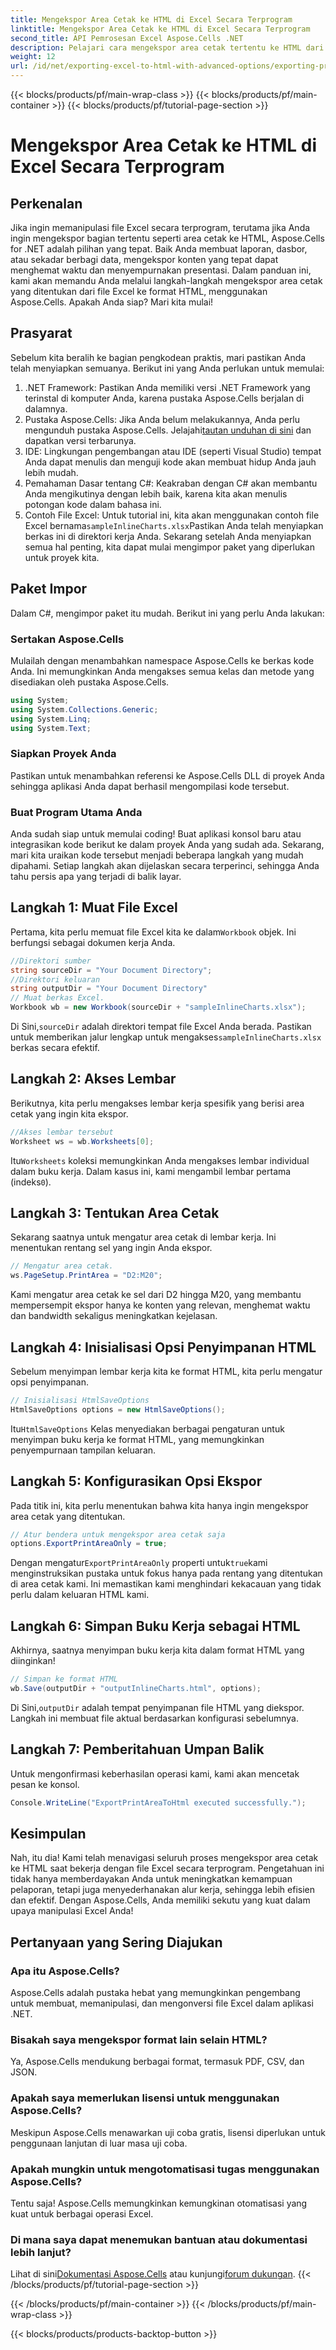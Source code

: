 ```yaml
---
title: Mengekspor Area Cetak ke HTML di Excel Secara Terprogram
linktitle: Mengekspor Area Cetak ke HTML di Excel Secara Terprogram
second_title: API Pemrosesan Excel Aspose.Cells .NET
description: Pelajari cara mengekspor area cetak tertentu ke HTML dari Excel menggunakan Aspose.Cells untuk .NET dalam panduan terperinci ini. Optimalkan presentasi data Anda.
weight: 12
url: /id/net/exporting-excel-to-html-with-advanced-options/exporting-print-area/
---
```


{{< blocks/products/pf/main-wrap-class >}}
{{< blocks/products/pf/main-container >}}
{{< blocks/products/pf/tutorial-page-section >}}

# Mengekspor Area Cetak ke HTML di Excel Secara Terprogram

## Perkenalan
Jika ingin memanipulasi file Excel secara terprogram, terutama jika Anda ingin mengekspor bagian tertentu seperti area cetak ke HTML, Aspose.Cells for .NET adalah pilihan yang tepat. Baik Anda membuat laporan, dasbor, atau sekadar berbagi data, mengekspor konten yang tepat dapat menghemat waktu dan menyempurnakan presentasi. Dalam panduan ini, kami akan memandu Anda melalui langkah-langkah mengekspor area cetak yang ditentukan dari file Excel ke format HTML, menggunakan Aspose.Cells. Apakah Anda siap? Mari kita mulai!
## Prasyarat
Sebelum kita beralih ke bagian pengkodean praktis, mari pastikan Anda telah menyiapkan semuanya. Berikut ini yang Anda perlukan untuk memulai:
1. .NET Framework: Pastikan Anda memiliki versi .NET Framework yang terinstal di komputer Anda, karena pustaka Aspose.Cells berjalan di dalamnya.
2.  Pustaka Aspose.Cells: Jika Anda belum melakukannya, Anda perlu mengunduh pustaka Aspose.Cells. Jelajahi[tautan unduhan di sini](https://releases.aspose.com/cells/net/) dan dapatkan versi terbarunya.
3. IDE: Lingkungan pengembangan atau IDE (seperti Visual Studio) tempat Anda dapat menulis dan menguji kode akan membuat hidup Anda jauh lebih mudah.
4. Pemahaman Dasar tentang C#: Keakraban dengan C# akan membantu Anda mengikutinya dengan lebih baik, karena kita akan menulis potongan kode dalam bahasa ini.
5.  Contoh File Excel: Untuk tutorial ini, kita akan menggunakan contoh file Excel bernama`sampleInlineCharts.xlsx`Pastikan Anda telah menyiapkan berkas ini di direktori kerja Anda.
Sekarang setelah Anda menyiapkan semua hal penting, kita dapat mulai mengimpor paket yang diperlukan untuk proyek kita.
## Paket Impor
Dalam C#, mengimpor paket itu mudah. Berikut ini yang perlu Anda lakukan:
### Sertakan Aspose.Cells
Mulailah dengan menambahkan namespace Aspose.Cells ke berkas kode Anda. Ini memungkinkan Anda mengakses semua kelas dan metode yang disediakan oleh pustaka Aspose.Cells.
```csharp
using System;
using System.Collections.Generic;
using System.Linq;
using System.Text;
```
### Siapkan Proyek Anda
Pastikan untuk menambahkan referensi ke Aspose.Cells DLL di proyek Anda sehingga aplikasi Anda dapat berhasil mengompilasi kode tersebut.
### Buat Program Utama Anda
Anda sudah siap untuk memulai coding! Buat aplikasi konsol baru atau integrasikan kode berikut ke dalam proyek Anda yang sudah ada.
Sekarang, mari kita uraikan kode tersebut menjadi beberapa langkah yang mudah dipahami. Setiap langkah akan dijelaskan secara terperinci, sehingga Anda tahu persis apa yang terjadi di balik layar.
## Langkah 1: Muat File Excel
 Pertama, kita perlu memuat file Excel kita ke dalam`Workbook` objek. Ini berfungsi sebagai dokumen kerja Anda.
```csharp
//Direktori sumber
string sourceDir = "Your Document Directory";
//Direktori keluaran
string outputDir = "Your Document Directory"
// Muat berkas Excel.
Workbook wb = new Workbook(sourceDir + "sampleInlineCharts.xlsx");
```
 Di Sini,`sourceDir` adalah direktori tempat file Excel Anda berada. Pastikan untuk memberikan jalur lengkap untuk mengakses`sampleInlineCharts.xlsx` berkas secara efektif.
## Langkah 2: Akses Lembar
Berikutnya, kita perlu mengakses lembar kerja spesifik yang berisi area cetak yang ingin kita ekspor.
```csharp
//Akses lembar tersebut
Worksheet ws = wb.Worksheets[0];
```
 Itu`Worksheets` koleksi memungkinkan Anda mengakses lembar individual dalam buku kerja. Dalam kasus ini, kami mengambil lembar pertama (indeks`0`). 
## Langkah 3: Tentukan Area Cetak
Sekarang saatnya untuk mengatur area cetak di lembar kerja. Ini menentukan rentang sel yang ingin Anda ekspor.
```csharp
// Mengatur area cetak.
ws.PageSetup.PrintArea = "D2:M20";
```
Kami mengatur area cetak ke sel dari D2 hingga M20, yang membantu mempersempit ekspor hanya ke konten yang relevan, menghemat waktu dan bandwidth sekaligus meningkatkan kejelasan.
## Langkah 4: Inisialisasi Opsi Penyimpanan HTML
Sebelum menyimpan lembar kerja kita ke format HTML, kita perlu mengatur opsi penyimpanan.
```csharp
// Inisialisasi HtmlSaveOptions
HtmlSaveOptions options = new HtmlSaveOptions();
```
 Itu`HtmlSaveOptions` Kelas menyediakan berbagai pengaturan untuk menyimpan buku kerja ke format HTML, yang memungkinkan penyempurnaan tampilan keluaran.
## Langkah 5: Konfigurasikan Opsi Ekspor
Pada titik ini, kita perlu menentukan bahwa kita hanya ingin mengekspor area cetak yang ditentukan.
```csharp
// Atur bendera untuk mengekspor area cetak saja
options.ExportPrintAreaOnly = true;
```
 Dengan mengatur`ExportPrintAreaOnly` properti untuk`true`kami menginstruksikan pustaka untuk fokus hanya pada rentang yang ditentukan di area cetak kami. Ini memastikan kami menghindari kekacauan yang tidak perlu dalam keluaran HTML kami.
## Langkah 6: Simpan Buku Kerja sebagai HTML
Akhirnya, saatnya menyimpan buku kerja kita dalam format HTML yang diinginkan!
```csharp
// Simpan ke format HTML
wb.Save(outputDir + "outputInlineCharts.html", options);
```
 Di Sini,`outputDir` adalah tempat penyimpanan file HTML yang diekspor. Langkah ini membuat file aktual berdasarkan konfigurasi sebelumnya.
## Langkah 7: Pemberitahuan Umpan Balik
Untuk mengonfirmasi keberhasilan operasi kami, kami akan mencetak pesan ke konsol.
```csharp
Console.WriteLine("ExportPrintAreaToHtml executed successfully.");
```
## Kesimpulan
Nah, itu dia! Kami telah menavigasi seluruh proses mengekspor area cetak ke HTML saat bekerja dengan file Excel secara terprogram. Pengetahuan ini tidak hanya memberdayakan Anda untuk meningkatkan kemampuan pelaporan, tetapi juga menyederhanakan alur kerja, sehingga lebih efisien dan efektif. Dengan Aspose.Cells, Anda memiliki sekutu yang kuat dalam upaya manipulasi Excel Anda!
## Pertanyaan yang Sering Diajukan
### Apa itu Aspose.Cells?
Aspose.Cells adalah pustaka hebat yang memungkinkan pengembang untuk membuat, memanipulasi, dan mengonversi file Excel dalam aplikasi .NET.
### Bisakah saya mengekspor format lain selain HTML?
Ya, Aspose.Cells mendukung berbagai format, termasuk PDF, CSV, dan JSON.
### Apakah saya memerlukan lisensi untuk menggunakan Aspose.Cells?
Meskipun Aspose.Cells menawarkan uji coba gratis, lisensi diperlukan untuk penggunaan lanjutan di luar masa uji coba.
### Apakah mungkin untuk mengotomatisasi tugas menggunakan Aspose.Cells?
Tentu saja! Aspose.Cells memungkinkan kemungkinan otomatisasi yang kuat untuk berbagai operasi Excel.
### Di mana saya dapat menemukan bantuan atau dokumentasi lebih lanjut?
 Lihat di sini[Dokumentasi Aspose.Cells](https://reference.aspose.com/cells/net/) atau kunjungi[forum dukungan](https://forum.aspose.com/c/cells/9).
{{< /blocks/products/pf/tutorial-page-section >}}

{{< /blocks/products/pf/main-container >}}
{{< /blocks/products/pf/main-wrap-class >}}

{{< blocks/products/products-backtop-button >}}
